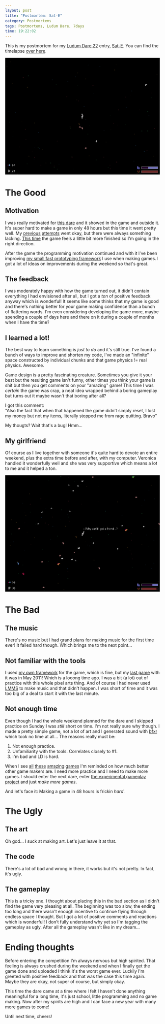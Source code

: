 ```yaml
---
layout: post
title: "Postmortem: Sat-E"
category: Postmortems
tags: Postmortems, Ludum Dare, 7days
time: 19:22:02
---
```

This is my postmortem for my [Ludum Dare 22](http://www.ludumdare.com/compo/ludum-dare-22/?action=preview) entry, [Sat-E](http://www.ludumdare.com/compo/ludum-dare-22/?action=preview&uid=1895). You can find the timelapse [over here](http://www.ludumdare.com/compo/2011/12/19/sat-e-timelapse).

![](/images/games/ld22-lone.png)

# The Good

## Motivation

I was really motivated for [this dare](http://www.ludumdare.com/compo/ludum-dare-22/?action=preview) and it showed in the game and outside it. It's super hard to make a game in only 48 hours but this time it went pretty well. My [previous](/blog/2011/05/02/my_minions/) [attempts](/blog/2010/04/26/beebop_the_island_hopper/) went okay, but there were always something lacking. [This time](/blog/2011/12/19/sat-e/) the game feels a little bit more finished so I'm going in the right direction.

After the game the programming motivation continued and with it I've been improving [my small fast prototyping framework](https://github.com/treeman/7days) I use when making games. I got a lot of ideas on improvements during the weekend so that's great.

## The feedback

I was moderately happy with how the game turned out, it didn't contain everything I had envisioned after all, but I got a *ton* of positive feedback anyway which is wonderful! It seems like some thinks that my game is good and there's nothing better for your game making confidence than a bunch of flattering words. I'm even considering developing the game more, maybe spending a couple of days here and there on it during a couple of months when I have the time?

## I learned a lot!

The best way to learn something is *just to do* and it's still true. I've found a bunch of ways to improve and shorten my code, I've made an "infinite" space constructed by individual chunks and that game physics != real physics. Awesome.

Game design is a pretty fascinating creature. Sometimes you give it your best but the resulting game isn't funny, other times you think your game is shit but then you get comments on your "amazing" game! This time I was *certain* the game was crap, a neat idea wrapped behind a boring gameplay but turns out it maybe wasn't that boring after all?

I got this comment:  
"Also the fact that when that happened the game didn't simply reset, I lost my money but not my items, 
literally stopped me from rage quitting. Bravo"

My thougts? Wait that's a bug! Hmm...

## My girlfriend

Of course as I live together with someone it's quite hard to devote an entire weekend, plus the extra time before and after, with my computer. Veronica handled it wonderfully well and she was very supportive which means a lot to me and it helped a ton.

![](/images/games/ld22-lots.png)

# The Bad 

## The music

There's no music but I had grand plans for making music for the first time ever! It failed hard though. Which brings me to the next point...

## Not familiar with the tools

I used [my own framework](https://github.com/treeman/7days) for the game, which is fine, but my [last game](/blog/2011/05/02/my_minions/) with it was in May 2011! Which is a looong time ago. I was a bit (a lot) out of practice with this whole pixel arts thing. And of course I had never used [LMMS](http://lmms.sourceforge.net/) to make music and that didn't happen. I was short of time and it was too big of a deal to start it with the last minute.

## Not enough time

Even though I had the whole weekend planned for the dare and I skipped practice on Sunday I was *still* short on time. I'm not really sure why though. I made a pretty simple game, not a lot of art and I generated sound with [bfxr](http://www.bfxr.net/) which took no time at all... The reasons really must be:

1. Not enough practice.
2. Unfamiliarity with the tools. Correlates closely to #1.
3. I'm bad and LD is hard.

When I see [all](http://www.ludumdare.com/compo/ludum-dare-22/?action=preview) [these](http://www.ludumdare.com/compo/ludum-dare-22/?action=preview&uid=8158) [amazing](http://www.ludumdare.com/compo/ludum-dare-22/?action=preview&uid=2982) [games](http://www.ludumdare.com/compo/ludum-dare-22/?action=preview&uid=527) I'm reminded on how much better other game makers are. I need more practice and I need to make more games. I should enter the next dare, enter [the experimental gameplay project](http://experimentalgameplay.com/) and just *make more games*.

And let's face it: Making a game in 48 hours is frickin *hard*.

# The Ugly

## The art

Oh god... I suck at making art. Let's just leave it at that.

## The code

There's a lot of bad and wrong in there, it works but it's not pretty. In fact, it's ugly.

## The gameplay

This is a tricky one. I thought about placing this in the bad section as I didn't find the game very pleasing at all. The beginning was too slow, the ending too long and there wasn't enough incentive to continue flying through endless space I thought. But I got a lot of positive comments and reactions which is wonderful! I don't fully understand why yet so I'm tagging the gameplay as ugly. After all the gameplay wasn't like in my dream...

# Ending thoughts
Before entering the competition I'm always nervous but high spirited. That feeling is always crushed during the weekend and when I finally get the game done and uploaded I think it's the worst game ever. Luckily I'm greeted with positive feedback and that was the case this time again. Maybe they are okay, not super of course, but simply okay.

This time the dare came at a time where I felt I haven't done anything meaningful for a long time, it's just school, little programming and no game making. Now after my spirits are high and I can face a new year with many more games to come!

Until next time, cheers!


